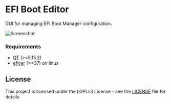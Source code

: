# EFI Boot Editor
GUI for managing EFI Boot Manager configuration.

![Screenshot](doc/screenshot.png)

### Requirements
* [QT](//www.qt.io/) (>=5.15.2)
* [efivar](//github.com/rhboot/efivar) (>=37) on linux

## License
This project is licensed under the LGPLv3 License - see the [LICENSE](LICENSE) file for details
